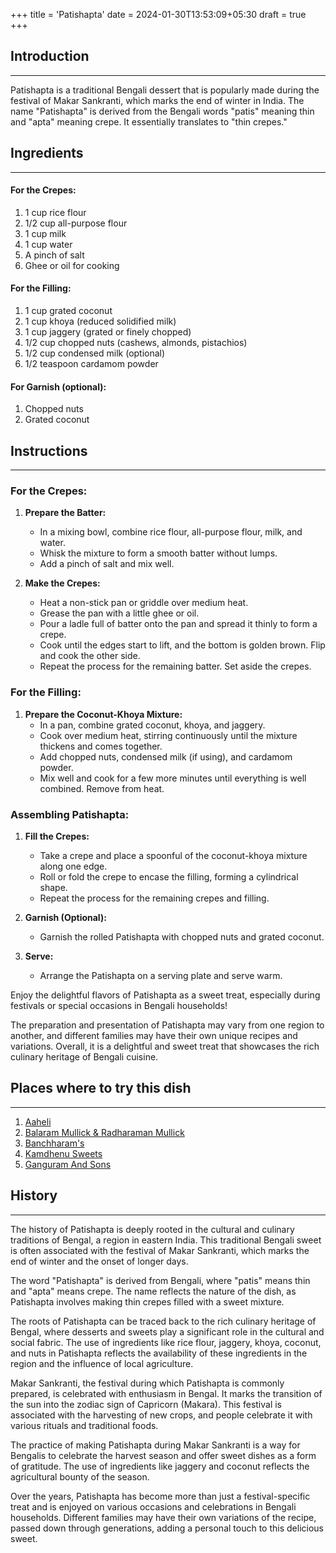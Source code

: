 +++
title = 'Patishapta'
date = 2024-01-30T13:53:09+05:30
draft = true
+++

## Introduction

---

Patishapta is a traditional Bengali dessert that is popularly made during the festival of Makar Sankranti, which marks the end of winter in India. The name "Patishapta" is derived from the Bengali words "patis" meaning thin and "apta" meaning crepe. It essentially translates to "thin crepes."

## Ingredients

---

#### For the Crepes:

1. 1 cup rice flour
2. 1/2 cup all-purpose flour
3. 1 cup milk
4. 1 cup water
5. A pinch of salt
6. Ghee or oil for cooking

#### For the Filling:

1. 1 cup grated coconut
2. 1 cup khoya (reduced solidified milk)
3. 1 cup jaggery (grated or finely chopped)
4. 1/2 cup chopped nuts (cashews, almonds, pistachios)
5. 1/2 cup condensed milk (optional)
6. 1/2 teaspoon cardamom powder

#### For Garnish (optional):

1. Chopped nuts
2. Grated coconut

## Instructions

---

### For the Crepes:

1. **Prepare the Batter:**

   - In a mixing bowl, combine rice flour, all-purpose flour, milk, and water.
   - Whisk the mixture to form a smooth batter without lumps.
   - Add a pinch of salt and mix well.

2. **Make the Crepes:**
   - Heat a non-stick pan or griddle over medium heat.
   - Grease the pan with a little ghee or oil.
   - Pour a ladle full of batter onto the pan and spread it thinly to form a crepe.
   - Cook until the edges start to lift, and the bottom is golden brown. Flip and cook the other side.
   - Repeat the process for the remaining batter. Set aside the crepes.

### For the Filling:

1. **Prepare the Coconut-Khoya Mixture:**
   - In a pan, combine grated coconut, khoya, and jaggery.
   - Cook over medium heat, stirring continuously until the mixture thickens and comes together.
   - Add chopped nuts, condensed milk (if using), and cardamom powder.
   - Mix well and cook for a few more minutes until everything is well combined. Remove from heat.

### Assembling Patishapta:

1. **Fill the Crepes:**

   - Take a crepe and place a spoonful of the coconut-khoya mixture along one edge.
   - Roll or fold the crepe to encase the filling, forming a cylindrical shape.
   - Repeat the process for the remaining crepes and filling.

2. **Garnish (Optional):**

   - Garnish the rolled Patishapta with chopped nuts and grated coconut.

3. **Serve:**
   - Arrange the Patishapta on a serving plate and serve warm.

Enjoy the delightful flavors of Patishapta as a sweet treat, especially during festivals or special occasions in Bengali households!

The preparation and presentation of Patishapta may vary from one region to another, and different families may have their own unique recipes and variations. Overall, it is a delightful and sweet treat that showcases the rich culinary heritage of Bengali cuisine.

## Places where to try this dish

---

1. [Aaheli](https://maps.app.goo.gl/dSHCADTtgAeWFmDN6)
2. [Balaram Mullick & Radharaman Mullick](https://maps.app.goo.gl/1veMv4Z6Mn46mzEh6)
3. [Banchharam's](https://maps.app.goo.gl/4VSTjr4ZeCRAusoCA)
4. [Kamdhenu Sweets](https://maps.app.goo.gl/fUnreVjz7tHHrBdz9)
5. [Ganguram And Sons](https://maps.app.goo.gl/wBbQAJcG4bbiPLnM7)

## History

---

The history of Patishapta is deeply rooted in the cultural and culinary traditions of Bengal, a region in eastern India. This traditional Bengali sweet is often associated with the festival of Makar Sankranti, which marks the end of winter and the onset of longer days.

The word "Patishapta" is derived from Bengali, where "patis" means thin and "apta" means crepe. The name reflects the nature of the dish, as Patishapta involves making thin crepes filled with a sweet mixture.

The roots of Patishapta can be traced back to the rich culinary heritage of Bengal, where desserts and sweets play a significant role in the cultural and social fabric. The use of ingredients like rice flour, jaggery, khoya, coconut, and nuts in Patishapta reflects the availability of these ingredients in the region and the influence of local agriculture.

Makar Sankranti, the festival during which Patishapta is commonly prepared, is celebrated with enthusiasm in Bengal. It marks the transition of the sun into the zodiac sign of Capricorn (Makara). This festival is associated with the harvesting of new crops, and people celebrate it with various rituals and traditional foods.

The practice of making Patishapta during Makar Sankranti is a way for Bengalis to celebrate the harvest season and offer sweet dishes as a form of gratitude. The use of ingredients like jaggery and coconut reflects the agricultural bounty of the season.

Over the years, Patishapta has become more than just a festival-specific treat and is enjoyed on various occasions and celebrations in Bengali households. Different families may have their own variations of the recipe, passed down through generations, adding a personal touch to this delicious sweet.
